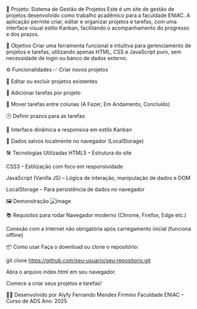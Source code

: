 📁 Projeto: Sistema de Gestão de Projetos
Este é um site de gestão de projetos desenvolvido como trabalho acadêmico para a faculdade ENIAC. A aplicação permite criar, editar e organizar projetos e tarefas, com uma interface visual estilo Kanban, facilitando o acompanhamento do progresso e dos prazos.

🎯 Objetivo
Criar uma ferramenta funcional e intuitiva para gerenciamento de projetos e tarefas, utilizando apenas HTML, CSS e JavaScript puro, sem necessidade de login ou banco de dados externo.

⚙️ Funcionalidades
✅ Criar novos projetos

📝 Editar ou excluir projetos existentes

📌 Adicionar tarefas por projeto

🔄 Mover tarefas entre colunas (A Fazer, Em Andamento, Concluído)

🕒 Definir prazos para as tarefas

🎨 Interface dinâmica e responsiva em estilo Kanban

💾 Dados salvos localmente no navegador (LocalStorage)

🛠️ Tecnologias Utilizadas
HTML5 – Estrutura do site

CSS3 – Estilização com foco em responsividade

JavaScript (Vanilla JS) – Lógica de interação, manipulação de dados e DOM

LocalStorage – Para persistência de dados no navegador

🖼️ Demonstração
![image](https://github.com/user-attachments/assets/025a9001-2ac6-4987-b026-b2af34056dc1)


📚 Requisitos para rodar
Navegador moderno (Chrome, Firefox, Edge etc.)

Conexão com a internet não obrigatória após carregamento inicial (funciona offline)

📦 Como usar
Faça o download ou clone o repositório:

git clone https://github.com/seu-usuario/seu-repositorio.git

Abra o arquivo index.html em seu navegador.

Comece a criar seus projetos e tarefas!

👨‍🎓 Desenvolvido por
Alyfy Fernando Mendes Firmino
Faculdade ENIAC – Curso de ADS
Ano: 2025

